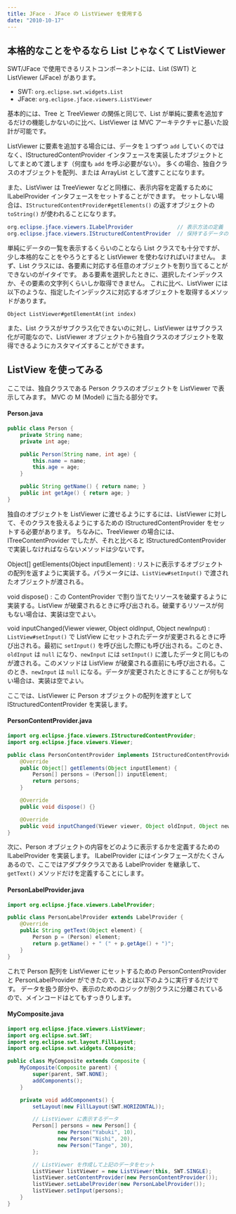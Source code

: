 ```yaml
---
title: JFace - JFace の ListViewer を使用する
date: "2010-10-17"
---
```


本格的なことをやるなら List じゃなくて ListViewer
----

SWT/JFace で使用できるリストコンポーネントには、List (SWT) と ListViewer (JFace) があります。

- SWT: `org.eclipse.swt.widgets.List`
- JFace: `org.eclipse.jface.viewers.ListViewer`

基本的には、Tree と TreeViewer の関係と同じで、List が単純に要素を追加するだけの機能しかないのに比べ、ListViewer は MVC アーキテクチャに基いた設計が可能です。

ListViewer に要素を追加する場合には、データを１つずつ `add` していくのではなく、IStructuredContentProvider インタフェースを実装したオブジェクトとしてまとめて渡します（何度も `add` を呼ぶ必要がない）。
多くの場合、独自クラスのオブジェクトを配列、または ArrayList として渡すことになります。

また、ListViwer は TreeViewer などと同様に、表示内容を定義するために ILabelProvider インタフェースをセットすることができます。
セットしない場合は、`IStructuredContentProvider#getElements()` の返すオブジェクトの `toString()` が使われることになります。

~~~ java
org.eclipse.jface.viewers.ILabelProvider              // 表示方法の定義
org.eclipse.jface.viewers.IStructuredContentProvider  // 保持するデータの定義
~~~

単純にデータの一覧を表示するくらいのことなら List クラスでも十分ですが、少し本格的なことをやろうとすると ListViewer を使わなければいけません。
まず、List クラスには、各要素に対応する任意のオブジェクトを割り当てることができないのがイタイです。
ある要素を選択したときに、選択したインデックスか、その要素の文字列くらいしか取得できません。
これに比べ、ListViwer には以下のような、指定したインデックスに対応するオブジェクトを取得するメソッドがあります。

~~~
Object ListViewer#getElementAt(int index)
~~~

また、List クラスがサブクラス化できないのに対し、ListViewer はサブクラス化が可能なので、ListViewer オブジェクトから独自クラスのオブジェクトを取得できるようにカスタマイズすることができます。


ListView を使ってみる
----

ここでは、独自クラスである Person クラスのオブジェクトを ListViewer で表示してみます。
MVC の M (Model) に当たる部分です。

#### Person.java

~~~ java
public class Person {
    private String name;
    private int age;

    public Person(String name, int age) {
        this.name = name;
        this.age = age;
    }

    public String getName() { return name; }
    public int getAge() { return age; }
}
~~~

独自のオブジェクトを ListViewer に渡せるようにするには、ListViewer に対して、そのクラスを扱えるようにするための IStructuredContentProvider をセットする必要があります。
ちなみに、TreeViewer の場合には、ITreeContentProvider でしたが、それと比べると IStructuredContentProvider で実装しなければならないメソッドは少ないです。

Object[] getElements(Object inputElement)
: リストに表示するオブジェクトの配列を返すように実装する。パラメータには、`ListView#setInput()` で渡されたオブジェクトが渡される。

void dispose()
: この ContentProvider で割り当てたリソースを破棄するように実装する。ListView が破棄されるときに呼び出される。破棄するリソースが何もない場合は、実装は空でよい。

void inputChanged(Viewer viewer, Object oldInput, Object newInput)
: `ListView#setInput()` で ListView にセットされたデータが変更されるときに呼び出される。最初に `setInput()` を呼び出した際にも呼び出される。このとき、`oldInput` は `null` になり、`newInput` には `setInput()` に渡したデータと同じものが渡される。このメソッドは ListView が破棄される直前にも呼び出される。このとき、`newInput` は `null` になる。データが変更されたときにすることが何もない場合は、実装は空でよい。

ここでは、ListViewer に Person オブジェクトの配列を渡すとして IStructuredContentProvider を実装します。

#### PersonContentProvider.java

~~~ java
import org.eclipse.jface.viewers.IStructuredContentProvider;
import org.eclipse.jface.viewers.Viewer;

public class PersonContentProvider implements IStructuredContentProvider {
    @Override
    public Object[] getElements(Object inputElement) {
        Person[] persons = (Person[]) inputElement;
        return persons;
    }

    @Override
    public void dispose() {}

    @Override
    public void inputChanged(Viewer viewer, Object oldInput, Object newInput) {}
}
~~~

次に、Person オブジェクトの内容をどのように表示するかを定義するための ILabelProvider を実装します。
ILabelProvider にはインタフェースがたくさんあるので、ここではアダプタクラスである LabelProvider を継承して、`getText()` メソッドだけを定義することにします。

#### PersonLabelProvider.java

~~~ java
import org.eclipse.jface.viewers.LabelProvider;

public class PersonLabelProvider extends LabelProvider {
    @Override
    public String getText(Object element) {
        Person p = (Person) element;
        return p.getName() + " (" + p.getAge() + ")";
    }
}
~~~

これで Person 配列を ListViewer にセットするための PersonContentProvider と PersonLabelProvider ができたので、あとは以下のように実行するだけです。
データを扱う部分や、表示のためのロジックが別クラスに分離されているので、メインコードはとてもすっきりします。

#### MyComposite.java

~~~ java
import org.eclipse.jface.viewers.ListViewer;
import org.eclipse.swt.SWT;
import org.eclipse.swt.layout.FillLayout;
import org.eclipse.swt.widgets.Composite;

public class MyComposite extends Composite {
    MyComposite(Composite parent) {
        super(parent, SWT.NONE);
        addComponents();
    }

    private void addComponents() {
        setLayout(new FillLayout(SWT.HORIZONTAL));

        // ListViewer に表示するデータ
        Person[] persons = new Person[] {
                new Person("Yabuki", 10),
                new Person("Nishi", 20),
                new Person("Tange", 30),
        };

        // ListViewer を作成して上記のデータをセット
        ListViewer listViewer = new ListViewer(this, SWT.SINGLE);
        listViewer.setContentProvider(new PersonContentProvider());
        listViewer.setLabelProvider(new PersonLabelProvider());
        listViewer.setInput(persons);
    }
}
~~~

